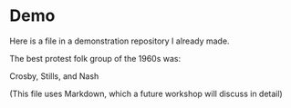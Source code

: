 # Demo
Here is a file in a demonstration repository I already made.

The best protest folk group of the 1960s was:

Crosby, Stills, and Nash

(This file uses Markdown, which a future workshop will discuss in detail)
